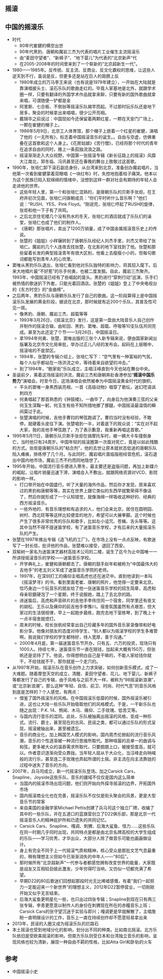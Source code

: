 ## 摇滚

##  中国的摇滚乐

* 时代
	- 80年代崔健的横空出世
	- 90年代黑豹、唐朝和魔岩三杰为代表的唱片工业催生主流摇滚乐
	- 由“麦田守望者”、“新裤子”、“地下婴儿”为代表的“北京新声”代
	- 在2005-2008年的时间里来到了一个崭新的“北京超新生一代”。
* 1980——1985年。反传统、反主流、反商业、反文化霸权的思维，让这些人逆天到不行，虽说是反，但更多还是站在巨人的肩膀上反
	- 1980年成立的万马李王来说（也有说是1979年建立），一开始在大陆就是靠演唱披头士、滚石乐队的歌曲走红的。毕竟人家基地是北外，就跟学术圈一样，只要有翻译的外国学术作品就拿来聊，只要有新的国外歌曲就拿来唱，可谓随便一铲都是金
	- 阿里斯、七合板、不倒翁等摇滚乐队揭竿而起。不过那时玩乐队还是地下居多，聚会的时候拿出来唱唱，很少公开亮相。
	- 戴锦华之前说过：中国现如今还保留着两颗红星，一颗在天安门广场上，一颗在崔健的帽子上。
	- 1986年5月9日，北京工人体育馆，那个帽子上嵌着一个红星的崔健，演唱了他的《一无所有》，标志着中国摇滚音乐的诞生。。自由与空虚，仿佛重叠在这首歌和这个人身上。《花房姑娘》《苦行僧》，已经将那个时代的青年在追求自由的同时，推上一条孤独流浪之路。
	- 摇滚渐渐走入大众视野，中国第一张摇滚专辑《新长征路上的摇滚》风靡大江南北，郭冬临、冯巩甚至还在春晚的舞台上致敬过这首歌。
* 1990年，张培仁卸下滚石副总身份，从台湾来到北京，准备创办魔岩唱片。当他第一次看到崔健蒙着双眼唱《一块红布》时，失控地抱着柱子痛哭。他本以为这个民族已陷入软绵绵的情绪中，没想到这样一群对社会有期待的年轻人会走进他的世界。
	- 这些年轻人里，第一个和张培仁混熟的，是唐朝乐队的贝斯手张炬。在王府井初次见面，张培仁问唐朝成员：“你们平时听什么音乐啊？”他们说：“RUSH、YES、Pink Floyd。“刚说完，张培仁哼起了RUSH的旋律，张炬和他一下子有了共鸣。
	- 之后北京住宅楼几个没有热水的冬天，张培仁的酒店就成了乐队们的澡堂，张培仁也成了他们的制作人。
	- 《唐朝》那张唱片，卖出了1200万销量，成了中国金属摇滚音乐史上的传说。
	- 张楚的《姐姐》小样辗转到了唐朝乐队经纪人刘杰手里，刘杰又带给了张培仁。魔岩的几个人连夜去找张楚，在北影的地下室找到了他。张楚和那些留着长发的典型摇滚青年有很大区别，他看上去瘦瘦小小的，但每句歌词都能写到青年人的心坎里。
* 窦唯从黑豹乐队退出，张培仁看到他对乐队独特的影响力，将其招入麾下。后来大地唱片最“不好惹”的乐手何勇，也被二度发掘。自此，魔岩三杰聚齐。1993年，中国摇滚已经有了些崛起的苗头。黑豹进行“穿刺行动”巡演，乐手们被热情的歌迷扒下外套，只能光着回酒店。张楚的《姐姐》登上了中央电视台的《东方时空》的“金曲榜”。
* 之后两年，黑豹乐队与唐朝乐队发行了自己的歌曲。这一阶段算得上是中国摇滚乐队发展的黄金阶段，据说在北京，那时候就有近200个乐队，其普及性可见一斑。
	- 像黑豹、唐朝、魔岩三杰、超载等等
	- 1993年3月26日，《摇滚北京》发行，这是第一盘由大陆音乐人自己创作并制作的摇滚合辑，由轮回、黑豹、窦唯、超载、呼吸等10支队伍共同完成。甚至为此还定了个节——3月26日，中国摇滚日。
	- 拿1994年何勇、张楚、窦唯出版的三张个人新专辑来说，便由国家新闻出版署及北京市文化局审批，举办过正儿八经的发布会。起码在上层眼中，摇滚啥的不是禁区。
	- 1994年，张楚的专辑介绍上，张培仁写下：“空气里有一种富裕的气氛，每个人似乎都站在一场洪流之中，等待着来自欲望的冲击。”
	- 到了1994年，“鲍家街”乐队成立，主唱汪峰直到今天也站在舞台中央。
* 圣诞前夕，乘着这场摇滚的洪流，魔岩三杰和唐朝奔赴香港参加“**摇滚中国乐势力**”演唱会。时至今日，这场演唱会依然被奉为中国摇滚黄金时代的旗帜。
	- 平头的窦唯一身黑西装亮相，一首《高级动物》唱穿了歌坛，迷幻呓语讽刺四方
	- 何勇唱起了那首熟悉的《钟鼓楼》。一曲毕了，向身后为他演奏三弦的父亲何玉生深鞠一躬，何玉生有些不知所措地挪了挪腿，中国摇滚最温情的瞬间莫过于此。
	- 张楚演唱的时候，吉他手曹钧的琴弦跑调了。曹钧当时没有经验，不敢停，就硬着头皮往下演。张楚唱到一半，对着底下的观众说：“实在对不起大家，我的吉他手琴弦跑了，为了表示歉意，我重新再唱这首歌。”
* 1995年5月11日，唐朝乐队贝斯手张炬在骑摩托车时，被一辆大卡车撞倒身亡，当时他只有24周岁。中国年轻的摇滚圈第一次面对死亡，竟是以如此残酷的方式。张炬是唐朝乐队的"粘合剂"，他的去世让原本就状态低迷的唐朝乐队陷入瘫痪，排练停了几个月。与此同时，魔岩唱片面临版税经营危机，滚石退出中国内地市场，魔岩三杰不约而同地隐世了。
* 1995年开始，中国流行音乐便进入寒冬，最主要还是盗版问题，再加上新媒介的崛起，让唱片销量迅速下滑，演唱会入不敷出，就跟网络资源对VCD、影院的影响一样。
	- 打口带开始在中国盛行。听了大量的海外作品，然后你才发现，原来喜欢过的黑豹和唐朝等等，其实在世界上跟它类似的东西早就繁荣得不像话了，然后你就形成了一个认知错觉，就像海绵一样吸收这种好的、经典的西方摇滚音乐。
	- 一些外地的、有音乐理想和有追求的人，他们会来北京，居住在圆明园、树村、西北旺等等这样比较便宜的地方，希望可以大展拳脚。这个时候也产生了很多非常优秀的乐队和歌手，比如左小诅咒、苍蝇、舌头等等。这其中当然不得不提迷笛学校，有了迷笛音乐学校，才有后来的大量摇滚乐队的产生。
* 张楚在1997年推出专辑《造飞机的工厂》，在市场上没有一点点反映，有歌迷写了一封长信，批评他的作品，张楚难以接受，退回了西安。
* 双榆树一家名为迷笛演艺器材高技术公司的二楼，诞生了迄今为止中国唯一一所讲授摇滚音乐的学校——迷笛音乐学校。
	- 开学典礼上，崔健和唐朝都去了。唐朝的鼓手赵年和被称为“中国最伟大的吉他手”的老五刘义军成了迷笛音乐学院的老师。
	- 1997年，在深圳打工的痛仰主唱高虎也还在迷茫中。直到他读到一本叫《摇滚梦寻》的书。看到里面老崔、唐朝的照片，他觉得一定要来北京。恰巧身边一个玩音乐的朋友给了他一张迷笛音乐学校的招生简章，高虎和母亲软磨硬泡了一个星期，终于说服她，踏上了去北京的路。
	- 进迷笛后，高虎和声音碎片的吉他手李伟住同一个宿舍，同学里还有夜叉的胡松、王乐以及痛仰的前吉他手李豫川。宿舍氛围虽然有点艰苦，但大家过的生活很规律，早上一起跑步晨练，跑完去地下室练琴，到了晚上十一点半宿舍就熄灯。
	- 周末的时候，校长张帆经常拿出自己珍藏多年的国外音乐家录像带和好电影分享。他像对朋友的态度对待学生，“别人都以为摇滚学校的学生多难管啊，我说我们学校的学生都特好，待人宽厚，善于沟通。”
	- 2000年4月底，第一届迷笛音乐节开办，只有五、六万的投资，现场只有1000人。持续七年，迷笛音乐节一直在赔钱，加起来大概有150万，但张帆还是坚持了下。他说，你得想明白自己是干嘛的，不能人家给钱你就干，不给钱就不干，那你就是一个走穴的。
* 从1997年开始，摇滚乐队在音乐创作上力求突破，如何创新音乐模式，成了一大难题。随着摩登天空的成立，清醒、麦田守望者、花儿、地下婴儿、新裤子等都发行了自己的专辑，由于风格与之前不大一样，被称为“98摇滚新浪潮”，或“北京新浪潮”。那么这种“年轻、自信、前卫、时尚、时代气息”的音乐风格到底是怎样的？个人感觉，有两点：
	- 借鉴了国外摇滚乐的风格。在中国摇滚乐低靡的时候，国外摇滚乐被引进，这也让大陆一些乐队开始吸取他们的风格模式。于是，一干新乐队也随之出现：P.K. 14、惘闻、木马、痛仰、二手玫瑰、低苦艾等。
	- 与国内流行音乐的混同。此处，乐队被抽离出摇滚的风格，变成一种形式。流行、爵士，甚至现在的古风、民谣之类，都可以通过乐队的形式呈现，摇滚被抽出来，甚至被遗忘。
	- 音乐的商业化，加上韩国艺人模式的影响，国内周杰伦掀起的流行音乐风潮，音乐的个性逐渐被一种流行思维所取代。那种喧嚣的且单一的曲调与和弦，更多被大众的温吞需求所取代，只要朗朗上口，被接受度高，就可以。作者意识逐渐向受众靠拢。当年轻人屈从于大众化，当汪峰走向呐喊般的流行乐，甚至连二手玫瑰也弄起所谓的土摇。非主流在向主流靠拢的过程中迷失了音乐的方向。
* 2007年，兵马司成立，新一代摇滚乐队登场。加之Carsick Cars，Snapline，Joyside这些乐队，音乐的疆域不仅仅是国内这么简单
	- 当国内的摇滚市场出现问题，他们则开始向外探寻摇滚的边界，开拓国外市场
	- 国内摇滚商业化也在完善，摇滚乐队不仅仅是街头聚会的风景，更是大型音乐节的常客
	- 来自美国的金融学家Michael Pettis创建了兵马司这个独立厂牌，收编了其中的一些乐队，并在五道口的蓝旗营创立了D22俱乐部，那是北京一代摇滚音乐人的精神庇护所和已遗失的共同记忆。
	- Carsick Cars、Snapline、嘎调、刺猬、后海大鲨鱼、怪力……这些乐队在同一时期几乎同时出现，共同特点是都是由北京名牌高校的大学生组成的乐队——学习优秀，才华出众，大部分人除了做音乐可能也画画做设计。
	- 身上有完全不同于上一代摇滚气质和精神，核心受众是那批文艺气息最重的，稍有理想主义但如今已渐渐消失的中年人——“80后”。
	- 那时候所有“北京超新声”一代参与者都感觉拥有改变世界的能量，大家既是战友又互相较劲彼此激发，少年穷得叮当响，又仿似一切都充满了希望。
	- 早期D22的80后歌迷们回想起那段时光无比唏嘘感慨，有着“我们一起努力一定能迎来一个新世界”的理想主义，2012年D22暂停营业，一切刚刚开始又似乎无言结束。
	- 后海大鲨鱼更明星化一些，也只出过四张专辑；Snapline到现在只有两三张专辑，李青更愿意以制作人的身份在刺猬现在所在的赤瞳音乐上班；Carsick Cars的张守望沉迷于实验与即兴；嘎调更是早就解散了，主唱詹盼一直明做设计的工作，音乐上一直在持续创作却不愿意轻易拿出来
* 2013年，民谣的入圈又成为摇滚乐队的拦路石
* 本土摇滚也受到地域分化的影响，划分出不同的种类。比如南北摇滚。北方乐队依旧是受欧美摇滚的影响，但南方乐队则受日本和台湾独立音乐的影响，呈现风格也较为清新，展现一种自由不羁的性格，比如Atta Girl和卧轨的火车

## 参考

* 中国摇滚小史
